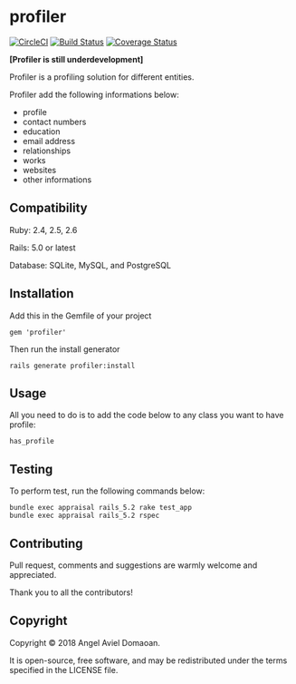 profiler
=========

[![CircleCI](https://circleci.com/gh/tenshiAMD/profiler.svg?style=svg)](https://circleci.com/gh/tenshiAMD/profiler)
[![Build Status](https://travis-ci.org/tenshiAMD/profiler.svg?branch=master)](https://travis-ci.org/tenshiAMD/profiler)
[![Coverage Status](https://coveralls.io/repos/github/tenshiAMD/profiler/badge.svg?branch=master)](https://coveralls.io/github/tenshiAMD/profiler?branch=master)

**[Profiler is still underdevelopment]**

Profiler is a profiling solution for different entities.

Profiler add the following informations below:
* profile
* contact numbers
* education
* email address
* relationships
* works
* websites
* other informations

## Compatibility
Ruby: 2.4, 2.5, 2.6

Rails: 5.0 or latest

Database: SQLite, MySQL, and PostgreSQL

## Installation
Add this in the Gemfile of your project
```
gem 'profiler'
```

Then run the install generator
```
rails generate profiler:install 
```

## Usage
All you need to do is to add the code below to any class you want to have profile:
```
has_profile
```

## Testing
To perform test, run the following commands below:
```
bundle exec appraisal rails_5.2 rake test_app 
bundle exec appraisal rails_5.2 rspec
```

## Contributing
Pull request, comments and suggestions are warmly welcome and appreciated.

Thank you to all the contributors!

## Copyright
Copyright © 2018 Angel Aviel Domaoan. 

It is open-source, free software, and may be
redistributed under the terms specified in the LICENSE file.


